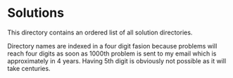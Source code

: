# Solutions

This directory contains an ordered list of all solution directories.

Directory names are indexed in a four digit fasion because problems will
reach four digits as soon as 1000th problem is sent to my email which is
approximately in 4 years. Having 5th digit is obviously not possible as it
will take centuries.
